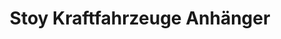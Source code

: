 ---
title: "Stoy Kraftfahrzeuge Anhänger"
url: /minden/stoy-kraftfahrzeuge-anhaenger/
shop: Autowerkstatt
---